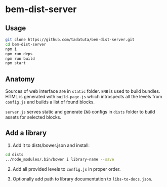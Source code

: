 # bem-dist-server

## Usage

```sh
git clone https://github.com/tadatuta/bem-dist-server.git
cd bem-dist-server
npm i
npm run deps
npm run build
npm start
```

## Anatomy

Sources of web interface are in `static` folder. `ENB` is used to build bundles. HTML is generated with `build-page.js` which introspects all the levels from `config.js` and builds a list of found blocks.

`server.js` serves static and generate `ENB` configs in `dists` folder to build assets for selected blocks.

## Add a library

1) Add it to dists/bower.json and install:
```sh
cd dists
../node_modules/.bin/bower i library-name --save
```

2) Add all provided levels to `config.js` in proper order.

3) Optionally add path to library documentation to `libs-to-docs.json`.
